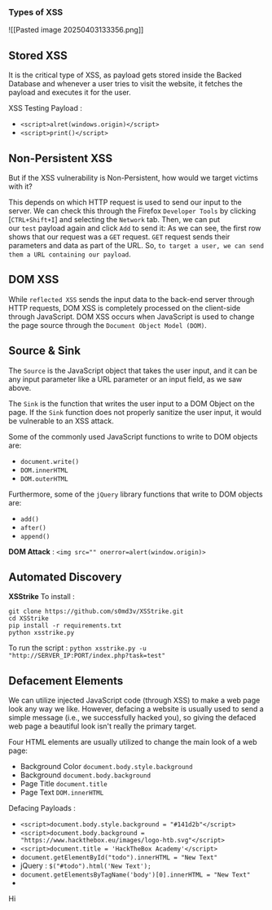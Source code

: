 ### Types of XSS
![[Pasted image 20250403133356.png]]

## Stored XSS
It is the critical type of XSS, as payload gets stored inside the Backed Database and whenever a user tries to visit the website, it fetches the payload and executes it for the user.

XSS Testing Payload :  
- `<script>alret(windows.origin)</script>`
- `<script>print()</script>`

## Non-Persistent XSS
But if the XSS vulnerability is Non-Persistent, how would we target victims with it?

This depends on which HTTP request is used to send our input to the server. We can check this through the Firefox `Developer Tools` by clicking [`CTRL+Shift+I`] and selecting the `Network` tab. Then, we can put our `test` payload again and click `Add` to send it:
As we can see, the first row shows that our request was a `GET` request. `GET` request sends their parameters and data as part of the URL. So, `to target a user, we can send them a URL containing our payload`.

## DOM XSS
While `reflected XSS` sends the input data to the back-end server through HTTP requests, DOM XSS is completely processed on the client-side through JavaScript. DOM XSS occurs when JavaScript is used to change the page source through the `Document Object Model (DOM)`.

## Source & Sink
The `Source` is the JavaScript object that takes the user input, and it can be any input parameter like a URL parameter or an input field, as we saw above.

The `Sink` is the function that writes the user input to a DOM Object on the page. If the `Sink` function does not properly sanitize the user input, it would be vulnerable to an XSS attack.

Some of the commonly used JavaScript functions to write to DOM objects are:
- `document.write()`
- `DOM.innerHTML`
- `DOM.outerHTML`

Furthermore, some of the `jQuery` library functions that write to DOM objects are:
- `add()`
- `after()`
- `append()`

**DOM Attack** :  `<img src="" onerror=alert(window.origin)>`

## Automated Discovery
**XSStrike**
To install : 
```
git clone https://github.com/s0md3v/XSStrike.git
cd XSStrike
pip install -r requirements.txt
python xsstrike.py
```

To run the script : `python xsstrike.py -u "http://SERVER_IP:PORT/index.php?task=test"`

## Defacement Elements

We can utilize injected JavaScript code (through XSS) to make a web page look any way we like. However, defacing a website is usually used to send a simple message (i.e., we successfully hacked you), so giving the defaced web page a beautiful look isn't really the primary target.

Four HTML elements are usually utilized to change the main look of a web page:

- Background Color `document.body.style.background`
- Background `document.body.background`
- Page Title `document.title`
- Page Text `DOM.innerHTML`

Defacing Payloads : 
- `<script>document.body.style.background = "#141d2b"</script>`
- `<script>document.body.background = "https://www.hackthebox.eu/images/logo-htb.svg"</script>`
- `<script>document.title = 'HackTheBox Academy'</script>`
- `document.getElementById("todo").innerHTML = "New Text"`
- jQuery : `$("#todo").html('New Text');`
- `document.getElementsByTagName('body')[0].innerHTML = "New Text"`
-


Hi